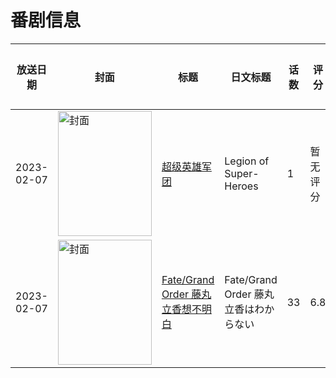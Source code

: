 # 番剧信息

|放送日期|封面|标题|日文标题|话数|评分|评分人数|
|---|---|---|---|---|---|---|
|2023-02-07|<img src="https://lain.bgm.tv/pic/cover/c/88/14/418904_uPRz9.jpg" alt="封面" style="width:150px;height:200px;object-fit:cover;">|[超级英雄军团](https://bangumi.tv/subject/418904)|Legion of Super-Heroes|1|暂无评分|少于10人评分|
|2023-02-07|<img src="https://lain.bgm.tv/pic/cover/c/8c/da/413806_14aVa.jpg" alt="封面" style="width:150px;height:200px;object-fit:cover;">|[Fate/Grand Order 藤丸立香想不明白](https://bangumi.tv/subject/413806)|Fate/Grand Order 藤丸立香はわからない|33|6.8|369人评分|
